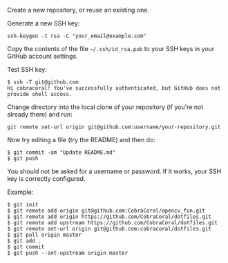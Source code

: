 Create a new repository, or reuse an existing one.

Generate a new SSH key:
```
ssh-keygen -t rsa -C "your_email@example.com"
```

Copy the contents of the file `~/.ssh/id_rsa.pub` to your SSH keys in your GitHub account settings.

Test SSH key:
```
$ ssh -T git@github.com
Hi cobracoral! You've successfully authenticated, but GitHub does not provide shell access.
```

Change directory into the local clone of your repository (if you're not already there) and run:

```
git remote set-url origin git@github.com:username/your-repository.git
```

Now try editing a file (try the README) and then do:

```
$ git commit -am "Update README.md"
$ git push
```

You should not be asked for a username or password. If it works, your SSH key is correctly configured.

Example:
```
$ git init
$ git remote add origin git@github.com:CobraCoral/opencv_fun.git
$ git remote add origin https://github.com/CobraCoral/dotfiles.git
$ git remote add upstream https://github.com/CobraCoral/dotfiles.git
$ git remote set-url origin git@github.com:cobracoral/dotfiles.git
$ git pull origin master
$ git add .
$ git commit
$ git push --set-upstream origin master
```
